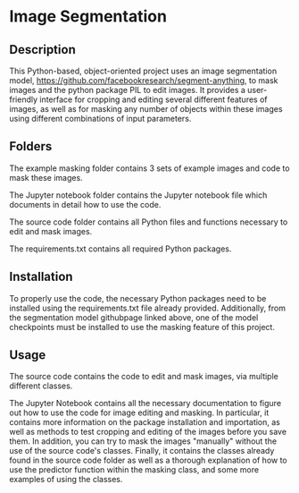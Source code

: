 # Image Segmentation
## Description 
 This Python-based, object-oriented project uses an image segmentation model, https://github.com/facebookresearch/segment-anything, to mask images and the python package PIL to edit images. It provides a user-friendly interface for cropping and editing several different features of images, as well as for masking any number of objects within these images using different combinations of input parameters.
 ## Folders
 The example masking folder contains 3 sets of example images and code to mask these images. 

The Jupyter notebook folder contains the Jupyter notebook file which documents in detail how to use the code.

The source code folder contains all Python files and functions necessary to edit and mask images.

The requirements.txt contains all required Python packages. 

## Installation
To properly use the code, the necessary Python packages need to be installed using the requirements.txt file already provided. Additionally, from the segmentation model githubpage linked above, one of the model checkpoints must be installed to use the masking feature of this project. 

## Usage
The source code contains the code to edit and mask images, via multiple different classes. 

The Jupyter Notebook contains all the necessary documentation to figure out how to use the code for image editing and masking. In particular, it contains more information on the package installation and importation, as well as methods to test cropping and editing of the images before you save them. In addition, you can try to mask the images "manually" without the use of the source code's classes. Finally, it contains the classes already found in the source code folder as well as a thorough explanation of how to use the predictor function within the masking class, and some more examples of using the classes. 
